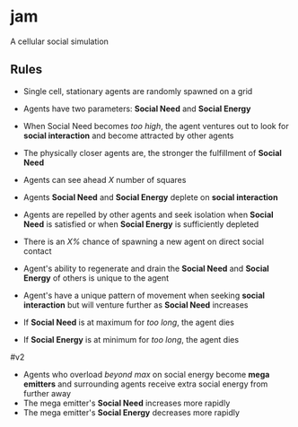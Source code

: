 # jam

A cellular social simulation


## Rules

* Single cell, stationary agents are randomly spawned on a grid

* Agents have two parameters: **Social Need** and **Social Energy**

* When Social Need becomes *too high*, the agent ventures out to look for **social interaction** and become attracted by other    agents

* The physically closer agents are, the stronger the fulfillment of **Social Need**

* Agents can see ahead *X* number of squares

* Agents **Social Need** and **Social Energy** deplete on **social interaction**

* Agents are repelled by other agents and seek isolation when **Social Need** is satisfied or when **Social Energy** is sufficiently depleted


* There is an *X%* chance of spawning a new agent on direct social contact

* Agent's ability to regenerate and drain the **Social Need** and **Social Energy** of others is unique to the agent

* Agent's have a unique pattern of movement when seeking **social interaction** but will venture further as **Social Need** increases

* If **Social Need** is at maximum for *too long*, the agent dies

* If **Social Energy** is at minimum for *too long*, the agent dies

#v2

* Agents who overload *beyond max* on social energy become **mega emitters** and surrounding agents receive extra social energy from further away
* The mega emitter's **Social Need** increases more rapidly 
* The mega emitter's **Social Energy** decreases more rapidly
